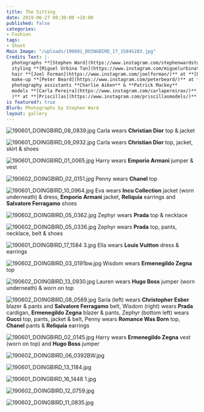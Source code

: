 ```yaml
---
title: The Sitting
date: 2019-06-27 08:30:00 +10:00
published: false
categories:
- Fashion
tags:
- Shoot
Main Image: "/uploads/190601_DOINGBIRD_17_1584%203.jpg"
Credits Text: |-
  photographs **[Stephen Ward](https://www.instagram.com/stephenwardstudio/)**
  styling **[Miguel Urbina Tan](https://www.instagram.com/miguelurbinatan/)**
  hair **[Joel Forman](https://www.instagram.com/joelforman/)** at **[Lion Artist Management](https://www.instagram.com/lionartistmanagement/)** using **[Davines](https://www.instagram.com/davines_australia/)** & **[Alan White Anthology](https://www.instagram.com/alanwhiteanthology/)**
  make-up **[Peter Beard](https://www.instagram.com/peterbeard/)** at **[The Artist Group](https://www.instagram.com/theartistgroup/)**
  photography assistants **Charlie Aiken** & **Patrick Mackey**
  models **[Carla Pereira](https://www.instagram.com/carlapereirax/)**, **[Harry Eland](https://www.instagram.com/harryeland1/)**, **[Eva Varlamova](https://www.instagram.com/evavarlamova/)**, **Lauren Brown** & **Ella** at **[IMG](https://www.instagram.com/imgmodels/)**, **Penny Capp** & **Zephyr** at **[Kult](https://www.instagram.com/kultaustralia/)**, **[Saria White](https://www.instagram.com/squatchnsoda/
  )** at **[Priscillas](https://www.instagram.com/priscillasmodels/)** and **Wisdom** at **[Chic Management](https://www.instagram.com/chic_management/)**
is featured?: true
Blurb: Photographs by Stephen Ward
layout: gallery
---
```


![190601_DOINGBIRD_08_0839.jpg](/uploads/190601_DOINGBIRD_08_0839.jpg)
Carla wears **Christian Dior** top & jacket

![190601_DOINGBIRD_09_0932.jpg](/uploads/190601_DOINGBIRD_09_0932.jpg)
Carla wears **Christian Dior** top, jacket, skirt & shoes

![190601_DOINGBIRD_01_0065.jpg](/uploads/190601_DOINGBIRD_01_0065.jpg)
Harry wears **Emporio Armani** jumper & vest

![190602_DOINGBIRD_02_0151.jpg](/uploads/190602_DOINGBIRD_02_0151.jpg)
Penny wears **Chanel** top

![190601_DOINGBIRD_10_0964.jpg](/uploads/190601_DOINGBIRD_10_0964.jpg)
Eva wears **Incu Collection** jacket (worn underneath) & dress, **Emporio Armani** jacket, **Reliquia** earrings and **Salvatore Ferragamo** shoes

![190602_DOINGBIRD_05_0362.jpg](/uploads/190602_DOINGBIRD_05_0362.jpg)
Zephyr wears **Prada** top & necklace

![190602_DOINGBIRD_05_0336.jpg](/uploads/190602_DOINGBIRD_05_0336.jpg)
Zephyr wears **Prada** top, pants, necklace, belt & shoes

![190601_DOINGBIRD_17_1584 3.jpg](/uploads/190601_DOINGBIRD_17_1584%203.jpg)
Ella wears **Louis Vuitton** dress & earrings

![190602_DOINGBIRD_03_0191bw.jpg](/uploads/190602_DOINGBIRD_03_0191bw.jpg)
Wisdom wears **Ermenegildo Zegna** top

![190602_DOINGBIRD_13_0930.jpg](/uploads/190602_DOINGBIRD_13_0930.jpg)
Lauren wears **Hugo Boss** jumper (worn underneath) & worn on top

![190602_DOINGBIRD_08_0569.jpg](/uploads/190602_DOINGBIRD_08_0569.jpg)
Saria (left) wears **Christopher Esber** blazer & pants and **Salvatore Ferragamo** belt, Wisdom (right) wears **Prada** cardigan, **Ermenegildo Zegna** blazer & pants, Zephyr (bottom left) wears **Gucci** top, pants, jacket & belt, Penny wears **Romance Was Born** top, **Chanel** pants & **Reliquia** earrings

![190601_DOINGBIRD_02_0145.jpg](/uploads/190601_DOINGBIRD_02_0145.jpg)
Harry wears **Ermenegildo Zegna** vest (worn on top) and **Hugo Boss** jumper

![190602_DOINGBIRD_06_0392BW.jpg](/uploads/190602_DOINGBIRD_06_0392BW.jpg)

![190601_DOINGBIRD_13_1184.jpg](/uploads/190601_DOINGBIRD_13_1184.jpg)

![190601_DOINGBIRD_16_1448 1.jpg](/uploads/190601_DOINGBIRD_16_1448%201.jpg)

![190602_DOINGBIRD_12_0759.jpg](/uploads/190602_DOINGBIRD_12_0759.jpg)

![190602_DOINGBIRD_11_0835.jpg](/uploads/190602_DOINGBIRD_11_0835.jpg)
